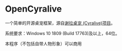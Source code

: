 # OpenCyralive
一个简单的开源桌宠框架，源自[谢拉桌宠 (Cyralive)项目](https://github.com/RnEric/Cyralive)。  
  
系统要求：Windows 10 1809 (Build 17763)及以上，64位。  

本程序（不包括自带人物形象）可以商用